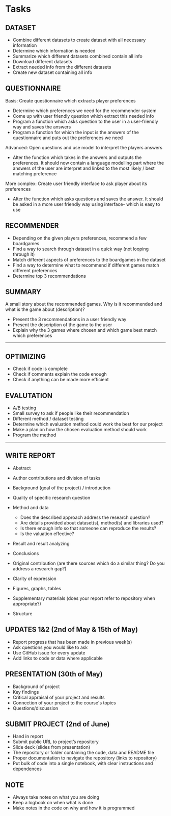 # Tasks

## DATASET 
- Combine different datasets to create dataset with all necessary information
- Determine which information is needed
- Summarize which different datasets combined contain all info
- Download different datasets
- Extract needed info from the different datasets
- Create new dataset containing all info

## QUESTIONNAIRE

Basis: Create questionnaire which extracts player preferences
- Determine which preferences we need for the recommender system
- Come up with user friendly question which extract this needed info
- Program a function which asks question to the user in a user-friendly way and saves the answers 
- Program a function for which the input is the answers of the questionnaire and puts out the preferences we need 

Advanced: Open questions and use model to interpret the players answers 
- Alter the function which takes in the answers and outputs the preferences. It should now contain a language modelling part where the answers of the user are interpret and linked to the most likely / best matching preference

More complex: Create user friendly interface to ask player about its preferences 
- Alter the function which asks questions and saves the answer. It should be asked in a more user friendly way using interface- which is easy to use

## RECOMMENDER 
- Depending on the given players preferences, recommend a few boardgames
- Find a way to search through dataset in a quick way (not looping through it)
- Match different aspects of preferences to the boardgames in the dataset
- Find a way to determine what to recommend if different games match different preferences  
- Determine top 3 recommendations


## SUMMARY 
A small story about the recommended games. Why is it recommended and what is the game about (description)?

- Present the 3 recommendations in a user friendly way
- Present the description of the game to the user
- Explain why the 3 games where chosen and which game best match which preferences

-------------------------------------------------------------------------------------------------------------------------------------------------------
## OPTIMIZING
- Check if code is complete
- Check if comments explain the code enough
- Check if anything can be made more efficient

## EVALUTATION
- A/B testing
- Small survey to ask if people like their recommendation
- Different method / dataset testing 
- Determine which evaluation method could work the best for our project
- Make a plan on how the chosen evaluation method should work
- Program the method 
  
-------------------------------------------------------------------------------------------------------------------------------------------------------
## WRITE REPORT
- Abstract
- Author contributions and division of tasks
- Background (goal of the project) / introduction
- Quality of specific research question
	
- Method and data
    -	Does the described approach address the research question?
    -	Are details provided about dataset(s), method(s) and libraries used?
    -	Is there enough info so that someone can reproduce the results?
    -	Is the valuation effective?
	      
- Result and result analyzing 
- Conclusions
- Original contribution (are there sources which do a similar thing? Do you address a research gap?)
- Clarity of expression
- Figures, graphs, tables 
- Supplementary materials (does your report refer to repository when appropriate?)
- Structure 

## UPDATES 1&2 (2nd of May & 15th of May)
- Report progress that has been made in previous week(s)
- Ask questions you would like to ask
- Use GitHub issue for every update 
- Add links to code or data where applicable 

## PRESENTATION (30th of May)
- Background of project
- Key findings
- Critical appraisal of your project and results
- Connection of your project to the course's topics
- Questions/discussion

## SUBMIT PROJECT (2nd of June)
- Hand in report
- Submit public URL to project’s repository 
- Slide deck (slides from presentation)
- The repository or folder containing the code, data and README file
- Proper documentation to navigate the repository (links to repository)
- Put bulk of code into a single notebook, with clear instructions and dependences 


## NOTE
- Always take notes on what you are doing
- Keep a logbook on when what is done
- Make notes in the code on why and how it is programmed

